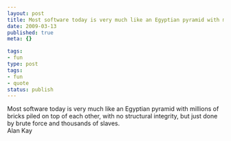 ```yaml
---
layout: post
title: Most software today is very much like an Egyptian pyramid with millions of bricks piled on top of each other, with no structural integrity, but just done by brute force and thousands of slaves.
date: 2009-03-13
published: true
meta: {}

tags:
- fun
type: post
tags:
- fun
- quote
status: publish
---
```

Most software today is very much like an Egyptian pyramid with millions of bricks piled on top of each other, with no structural integrity, but just done by brute force and thousands of slaves.<br />Alan Kay

